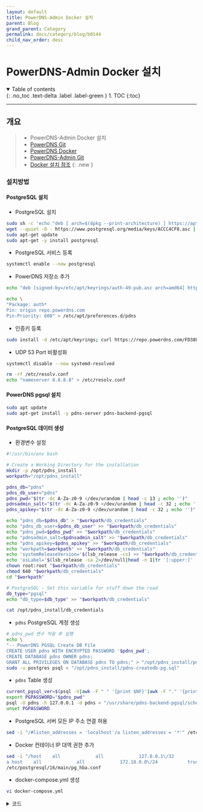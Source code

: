 ```yaml
---
layout: default
title: PowerDNS-Admin Docker 설치
parent: Blog
grand_parent: Category
permalink: docs/category/blog/b0144
child_nav_order: desc
---
```


# PowerDNS-Admin Docker 설치

<details open markdown="block">
  <summary>
    Table of contents
  </summary>
  {: .no_toc .text-delta .label .label-green }
1. TOC
{:toc}
</details>

---

## 개요

> - PowerDNS-Admin Docker 설치
> - [PowerDNS Git](https://github.com/pschiffe/docker-pdns)
> - [PowerDNS Docker](https://hub.docker.com/r/pschiffe/pdns-admin/)
> - [PowerDNS-Admin Git](https://github.com/PowerDNS-Admin/PowerDNS-Admin)
> - [Docker 설치 참조](https://heaths2.github.io/docs/category/blog/b0143)
{: .new }

### 설치방법

#### PostgreSQL 설치

- PostgreSQL 설치

```bash
sudo sh -c 'echo "deb [ arch=$(dpkg --print-architecture) ] https://apt.postgresql.org/pub/repos/apt $(lsb_release -cs)-pgdg main" > /etc/apt/sources.list.d/pgdg.list'
wget --quiet -O - https://www.postgresql.org/media/keys/ACCC4CF8.asc | sudo apt-key add -
sudo apt-get update
sudo apt-get -y install postgresql
```

- PostgreSQL 서비스 등록

```bash
systemctl enable --now postgresql
```

- PowerDNS 저장소 추가

```bash
echo "deb [signed-by=/etc/apt/keyrings/auth-49-pub.asc arch=amd64] http://repo.powerdns.com/ubuntu jammy-auth-49 main" | sudo tee /etc/apt/sources.list.d/pdns.list

echo \
"Package: auth*
Pin: origin repo.powerdns.com
Pin-Priority: 600" > /etc/apt/preferences.d/pdns
```

- 인증키 등록

```bash
sudo install -d /etc/apt/keyrings; curl https://repo.powerdns.com/FD380FBB-pub.asc | sudo tee /etc/apt/keyrings/auth-49-pub.asc
```

- UDP 53 Port 비활성화

```bash
systemctl disable --now systemd-resolved

rm -rf /etc/resolv.conf
echo "nameserver 8.8.8.8" > /etc/resolv.conf
```

#### PowerDNS pgsql 설치

```bash
sudo apt update
sudo apt-get install -y pdns-server pdns-backend-pgsql
```

#### PostgreSQL 데이터 생성

- 환경변수 설정

```bash
#!/usr/bin/env bash

# Create a Working Directory for the installation
mkdir -p /opt/pdns_install
workpath="/opt/pdns_install"

pdns_db="pdns"
pdns_db_user="pdns"
pdns_pwd="$(tr -dc A-Za-z0-9 </dev/urandom | head -c 13 ; echo '')"
pdnsadmin_salt="$(tr -dc A-Za-z0-9 </dev/urandom | head -c 32 ; echo '')"
pdns_apikey="$(tr -dc A-Za-z0-9 </dev/urandom | head -c 32 ; echo '')"

echo "pdns_db=$pdns_db" > "$workpath/db_credentials"
echo "pdns_db_user=$pdns_db_user" >> "$workpath/db_credentials"
echo "pdns_pwd=$pdns_pwd" >> "$workpath/db_credentials"
echo "pdnsadmin_salt=$pdnsadmin_salt" >> "$workpath/db_credentials"
echo "pdns_apikey=$pdns_apikey" >> "$workpath/db_credentials"
echo "workpath=$workpath" >> "$workpath/db_credentials"
echo 'systemReleaseVersion='$(lsb_release -cs) >> "$workpath/db_credentials"
echo 'osLabel='$(lsb_release -sa 2>/dev/null|head -n 1|tr '[:upper:]' '[:lower:]') >> "$workpath/db_credentials"
chown root:root "$workpath/db_credentials"
chmod 640 "$workpath/db_credentials"
cd "$workpath"

# PostgreSQL - Set this variable for stuff down the road
db_type="pgsql"
echo "db_type=$db_type" >> "$workpath/db_credentials"

cat /opt/pdns_install/db_credentials
```

- `pdns` PostgreSQL 계정 생성

```bash
# pdns_pwd 변수 적용 후 실행
echo \
"-- PowerDNS PGSQL Create DB File
CREATE USER pdns WITH ENCRYPTED PASSWORD '$pdns_pwd';
CREATE DATABASE pdns OWNER pdns;
GRANT ALL PRIVILEGES ON DATABASE pdns TO pdns;" > "/opt/pdns_install/pdns-createdb-pg.sql"
sudo -u postgres psql < "/opt/pdns_install/pdns-createdb-pg.sql"
```

- `pdns` Table 생성

```bash
current_pgsql_ver=$(psql -V|awk -F " " '{print $NF}'|awk -F "." '{print $1}')
export PGPASSWORD="$pdns_pwd"
psql -U pdns -h 127.0.0.1 -d pdns < "/usr/share/pdns-backend-pgsql/schema/schema.pgsql.sql"
unset PGPASSWORD
```

- PostgreSQL 서버 모든 IP 주소 연결 허용

```bash
sed -i "/#listen_addresses = 'localhost'/a listen_addresses = '*'" /etc/postgresql/16/main/postgresql.conf
```

- Docker 컨테이너 IP 대역 권한 추가

```bash
sed -i "/host    all             all             127.0.0.1\/32            scram-sha-256/\
a host    all             all             172.18.0.0\/24           trust" \
/etc/postgresql/16/main/pg_hba.conf
```

- docker-compose.yml 생성

```bash
vi docker-compose.yml
```

<details markdown="block">
  <summary>
    코드
  </summary>
  {: .text-delta .label .label-green }
  
```bash
version: "3"

services:
  pdns:
    image: pschiffe/pdns-pgsql:${PDNS_PGSQL_TAG:-latest}
    container_name: pdns
    ports:
      - "53:53"
      - "53:53/udp"
    environment:
      - PDNS_gpgsql_host=10.1.81.1
      - PDNS_gpgsql_port=5432
      - PDNS_gpgsql_user=pdns
      - PDNS_gpgsql_password=8h7c26ffdPqE8
      - PDNS_gpgsql_dbname=pdns
      - PDNS_api=yes
      - PDNS_api_key=6IObQHDgp1JpLO0xzPLvkPnUONo57OoJ
      - PDNS_webserver=yes
      - PDNS_webserver_address=0.0.0.0
      - PDNS_webserver_port=8081
      - PDNS_webserver_password=k3J2GGCmhreZ200HyA2WOvKbmBW3h0aJ
      - PDNS_webserver_allow_from=0.0.0.0/0
      - PDNS_version_string=anonymous
    restart: unless-stopped
  powerdns-admin:
    image: powerdnsadmin/pda-legacy:latest
    container_name: powerdns-admin
    ports:
      - "9191:80"
    logging:
      driver: json-file
      options:
        max-size: 50m
    environment:
      - SQLALCHEMY_DATABASE_URI=postgresql://pdns:pdns@10.1.81.1/pdns
      - GUNICORN_TIMEOUT=60
      - GUNICORN_WORKERS=2
      - GUNICORN_LOGLEVEL=DEBUG
```

</details>
